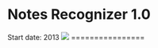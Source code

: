 <h1><b>Notes Recognizer 1.0 </b></h1>
Start date: 2013



<img src="http://yastatic.net/morda-logo/i/logo.svg">
================
